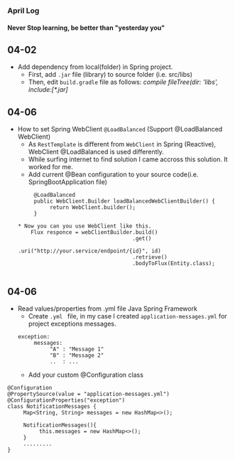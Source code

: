 ### April Log
#### Never Stop learning, be better than "yesterday you"

## 04-02
* Add  dependency from local(folder) in Spring project. 
     * First, add ```.jar``` file (library) to source folder (i.e. src/libs)
     * Then, edit ```build.gradle``` file as follows: <i>compile fileTree(dir: 'libs', include:[*.jar]</i>


## 04-06
* How to set Spring WebClient ```@LoadBalanced``` (Support @LoadBalanced WebClient)
     * As ```RestTemplate``` is different from ```WebClient``` in Spring (Reactive), WebClient @LoadBalanced is used differently.
     * While surfing internet to find solution I came accross this solution. It worked for me.
     * Add current @Bean configuration to your source code(i.e. SpringBootApplication file)
     ``` @Bean
          @LoadBalanced
          public WebClient.Builder loadBalancedWebClientBuilder() {
               return WebClient.builder();
          } 

    * Now you can you use WebClient like this.
         Flux responce = webClientBuilder.build()
                                         .get()
                                         .uri("http://your.service/endpoint/{id}", id)
                                         .retrieve()
                                         .bodyToFlux(Entity.class); 


## 04-06
* Read values/properties from .yml file Java Spring Framework
     * Create ```.yml ``` file, in my case I created ```application-messages.yml``` for project exceptions messages.
     ```
     exception:
          messages:
               "A" : "Message 1"
               "B" : "Message 2"
               ..  : ...
     ```
     * Add your custom @Configuration class
```
@Configuration
@PropertySource(value = "application-messages.yml")
@ConfigurationProperties("exception")
class NotificationMessages {
     Map<String, String> messages = new HashMap<>();

     NotificationMessages(){
          this.messages = new HashMap<>();
     }
     .........
}
```
     